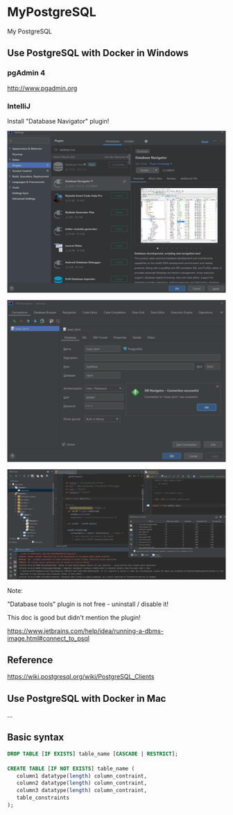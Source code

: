 # MyPostgreSQL

My PostgreSQL

## Use PostgreSQL with Docker in Windows

### pgAdmin 4

<http://www.pgadmin.org>

### IntelliJ

Install "Database Navigator" plugin!

![1671895288627](image/README/1671895288627.png)

![1671897002593](image/README/1671897002593.png)

![1671896942823](image/README/1671896942823.png)

Note:

"Database tools" plugin is not free - uninstall / disable it!

This doc is good but didn't mention the plugin!

<https://www.jetbrains.com/help/idea/running-a-dbms-image.html#connect_to_psql>

## Reference

<https://wiki.postgresql.org/wiki/PostgreSQL_Clients>

## Use PostgreSQL with Docker in Mac

...

## Basic syntax

```sql
DROP TABLE [IF EXISTS] table_name [CASCADE | RESTRICT];

CREATE TABLE [IF NOT EXISTS] table_name (
   column1 datatype(length) column_contraint,
   column2 datatype(length) column_contraint,
   column3 datatype(length) column_contraint,
   table_constraints
);
```

